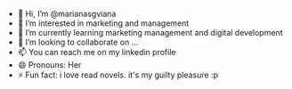 - 👋 Hi, I’m @marianasgviana
- 👀 I’m interested in marketing and management
- 🌱 I’m currently learning marketing management and digital development
- 💞️ I’m looking to collaborate on ...
- 📫 You can reach me on my linkedin profile
- 😄 Pronouns: Her
- ⚡ Fun fact: i love read novels. it's my guilty pleasure :p

<!---
marianasgviana/marianasgviana is a ✨ special ✨ repository because its `README.md` (this file) appears on your GitHub profile.
You can click the Preview link to take a look at your changes.
--->
